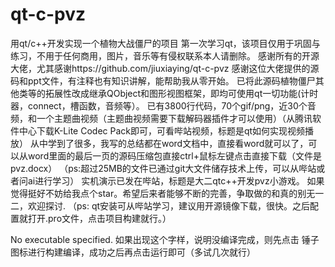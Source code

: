 # qt-c-pvz
 用qt/c++开发实现一个植物大战僵尸的项目
 第一次学习qt，该项目仅用于巩固与练习，不用于任何商用，图片，音乐等有侵权联系本人请删除。
 感谢所有的开源大佬，尤其感谢https://github.com/jiuxiaying/qt-c-pvz
 感谢这位大佬提供的源码和ppt文件，有注释也有知识讲解，能帮助我从零开始。
已将此源码植物僵尸其他类等的拓展性改成继承QObject和图形视图框架，即均可使用qt一切功能(计时器，connect，槽函数，音频等）。
已有3800行代码，70个gif/png，近30个音频，和一个主题曲视频（主题曲视频需要下载解码器插件才可以使用）（从腾讯软件中心下载K-Lite Codec Pack即可，可看哔站视频，标题是qt如何实现视频播放）
从中学到了很多，我写的总结都在word文档中，直接看word就可以了，可以从word里面的最后一页的源码压缩包直接ctrl+鼠标左键点击直接下载（文件是pvz.docx）
（ps:超过25MB的文件已通过git大文件储存技术上传，可以从哔站或者问ai进行学习）
实机演示已发在哔站，标题是大二qtc++开发pvz小游戏。
如果觉得挺好不妨给我点个star。希望后来者能够不断的完善，争取做的和真的别无一二，欢迎探讨.
（ps: qt安装可从哔站学习，建议用开源镜像下载，很快。之后配置就打开.pro文件，点击项目构建就行。）

No executable specified. 如果出现这个字样，说明没编译完成，则先点击 锤子图标进行构建编译，成功之后再点击运行即可（多试几次就行）
